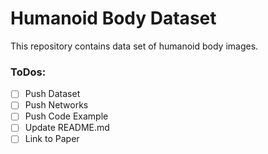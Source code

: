 # Humanoid Body Dataset
This repository contains data set of humanoid body images.

### ToDos:

- [ ] Push Dataset
- [ ] Push Networks
- [ ] Push Code Example
- [ ] Update README.md
- [ ] Link to Paper
